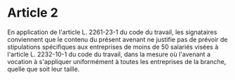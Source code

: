 # Article 2

En application de l'article L. 2261-23-1 du code du travail, les signataires conviennent que le contenu du présent avenant ne justifie pas de prévoir de stipulations spécifiques aux entreprises de moins de 50 salariés visées à l'article L. 2232-10-1 du code du travail, dans la mesure où l'avenant a vocation à s'appliquer uniformément à toutes les entreprises de la branche, quelle que soit leur taille.


